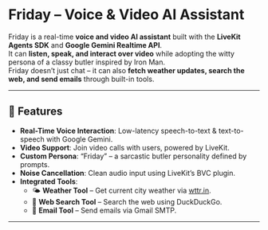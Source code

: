# Friday – Voice & Video AI Assistant

Friday is a real-time **voice and video AI assistant** built with the **LiveKit Agents SDK** and **Google Gemini Realtime API**.  
It can **listen, speak, and interact over video** while adopting the witty persona of a classy butler inspired by Iron Man.  
Friday doesn’t just chat – it can also **fetch weather updates, search the web, and send emails** through built-in tools.

---

## 🚀 Features
- **Real-Time Voice Interaction**: Low-latency speech-to-text & text-to-speech with Google Gemini.
- **Video Support**: Join video calls with users, powered by LiveKit.
- **Custom Persona**: “Friday” – a sarcastic butler personality defined by prompts.
- **Noise Cancellation**: Clean audio input using LiveKit’s BVC plugin.
- **Integrated Tools**:
  - 🌤️ **Weather Tool** – Get current city weather via [wttr.in](https://wttr.in).
  - 🔎 **Web Search Tool** – Search the web using DuckDuckGo.
  - 📧 **Email Tool** – Send emails via Gmail SMTP.

---



